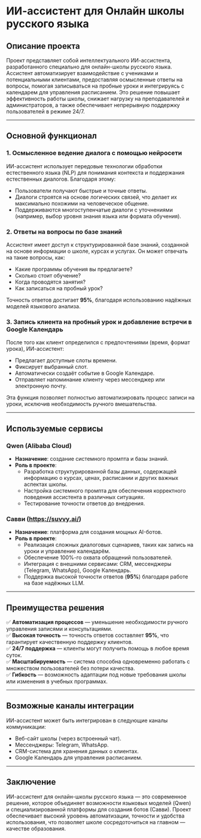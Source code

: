 # ИИ-ассистент для Онлайн школы русского языка

## Описание проекта

Проект представляет собой интеллектуального ИИ-ассистента, разработанного специально для онлайн-школы русского языка. Ассистент автоматизирует взаимодействие с учениками и потенциальными клиентами, предоставляя осмысленные ответы на вопросы, помогая записываться на пробные уроки и интегрируясь с календарем для управления расписанием. Это решение повышает эффективность работы школы, снижает нагрузку на преподавателей и администраторов, а также обеспечивает непрерывную поддержку пользователей в режиме 24/7.

---

## Основной функционал

### 1. Осмысленное ведение диалога с помощью нейросети
ИИ-ассистент использует передовые технологии обработки естественного языка (NLP) для понимания контекста и поддержания естественных диалогов. Благодаря этому:
- Пользователи получают быстрые и точные ответы.
- Диалоги строятся на основе логических связей, что делает их максимально похожими на человеческое общение.
- Поддерживаются многоступенчатые диалоги с уточнениями (например, выбор уровня знания языка или формата обучения).

### 2. Ответы на вопросы по базе знаний
Ассистент имеет доступ к структурированной базе знаний, созданной на основе информации о школе, курсах и услугах. Он может отвечать на такие вопросы, как:
- Какие программы обучения вы предлагаете?
- Сколько стоит обучение?
- Когда проводятся занятия?
- Как записаться на пробный урок?

Точность ответов достигает **95%**, благодаря использованию надёжных моделей языкового анализа.

### 3. Запись клиента на пробный урок и добавление встречи в Google Календарь
После того как клиент определился с предпочтениями (время, формат урока), ИИ-ассистент:
- Предлагает доступные слоты времени.
- Фиксирует выбранный слот.
- Автоматически создаёт событие в Google Календаре.
- Отправляет напоминание клиенту через мессенджер или электронную почту.

Эта функция позволяет полностью автоматизировать процесс записи на уроки, исключив необходимость ручного вмешательства.

---

## Используемые сервисы

### Qwen (Alibaba Cloud)
- **Назначение**: создание системного промпта и базы знаний.
- **Роль в проекте**:
  - Разработка структурированной базы данных, содержащей информацию о курсах, ценах, расписании и других важных аспектах школы.
  - Настройка системного промпта для обеспечения корректного поведения ассистента в различных ситуациях.
  - Тестирование точности ответов до внедрения.

### Савви (https://suvvy.ai/)
- **Назначение**: платформа для создания мощных AI-ботов.
- **Роль в проекте**:
  - Реализация сложных диалоговых сценариев, таких как запись на уроки и управление календарём.
  - Обеспечение 100%-го охвата обращений пользователей.
  - Интеграция с внешними сервисами: CRM, мессенджеры (Telegram, WhatsApp), Google Календарь.
  - Поддержка высокой точности ответов (**95%**) благодаря работе на базе надёжных LLM.

---

## Преимущества решения

✅ **Автоматизация процессов** — уменьшение необходимости ручного управления записями и консультациями.  
✅ **Высокая точность** — точность ответов составляет **95%**, что гарантирует качественную поддержку клиентов.  
✅ **24/7 поддержка** — клиенты могут получить помощь в любое время суток.  
✅ **Масштабируемость** — система способна одновременно работать с множеством пользователей без потери качества.  
✅ **Гибкость** — возможность адаптации под новые требования школы или изменения в учебных программах.

---

## Возможные каналы интеграции

ИИ-ассистент может быть интегрирован в следующие каналы коммуникации:
- Веб-сайт школы (через встроенный чат).
- Мессенджеры: Telegram, WhatsApp.
- CRM-система для хранения данных о клиентах.
- Google Календарь для управления расписанием.

---

## Заключение

ИИ-ассистент для онлайн-школы русского языка — это современное решение, которое объединяет возможности языковых моделей (Qwen) и специализированной платформы для создания ботов (Савви). Проект обеспечивает высокий уровень автоматизации, точности и удобства использования, что позволяет школе сосредоточиться на главном — качестве образования.
